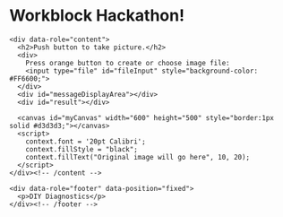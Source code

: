 <!DOCTYPE html>
<html lang="en">

<!-- The following code has been developed by students and/or researchers of the Freshman Research Initiative, DIY Diagnostics Stream at The University of Texas at Austin. This code is shared for demonstration purposes and should not be considered a product -- it is for entertainment purposes only. Any user of this code does so at their own risk. Members of the DIY Stream, FRI, and The University of Texas system are not liable for anything related to this code.

  THIS CODE SHOULD NOT BE USED TO DIAGNOSE ANY KIND OF MEDICAL CONDITION.

  Further Information:
  http://cns.utexas.edu/fri

  Research Educator:
  Timothy E. Riedel
  triedel@utexas.edu

  Authors in chronological order of contribution:
  Author 1: Timothy E. Riedel
  Author 2: Workblock 1
-->

<head>
  <meta charset="utf-8">
  <title>Photo Transform</title>
  <meta name="viewport" content="width=device-width, initial-scale=.7">
  <meta name="apple-mobile-web-app-capable" content="yes">
  <link rel="stylesheet" href="https://code.jquery.com/mobile/1.3.2/jquery.mobile-1.3.2.min.css" />
  <script src="https://code.jquery.com/jquery-1.9.1.min.js"></script>
  <script src="https://code.jquery.com/mobile/1.3.2/jquery.mobile-1.3.2.min.js"></script>

  <script>
    var docMod = document.lastModified; // gets last modified date and time of the index.html file
    console.log("This file last modified  " + docMod); // displays last modified date and time in the JavaScript browser console

    // Fix for iPhone photo squish bug
    function detectVerticalSquash(img) {
      var iw = img.naturalWidth, ih = img.naturalHeight;
      var canvas = document.createElement('canvas');
      canvas.width = 2;
      canvas.height = ih;
      var ctx = canvas.getContext('2d');
      ctx.drawImage(img, 0, 0);
      var data = ctx.getImageData(0, 0, 1, ih).data;
      var sy = 0, ey = ih, py = ih;
      while (py > sy) {
        var alpha = data[(py - 1) * 4 + 3];
        if (alpha === 0) {
          ey = py;
        } else {
          sy = py;
        }
        py = (ey + sy) >> 1;
      }
      var ratio = (py / ih);
      return (ratio === 0) ? 1 : ratio;
    }

    function drawImageIOSFix(ctx, img, sx, sy, sw, sh, dx, dy, dw, dh) {
      var vertSquashRatio = detectVerticalSquash(img);
      ctx.drawImage(img, sx, sy, sw, sh, dx, dy, dw, dh / vertSquashRatio);
    }

    function showResult(message) {
      const resultDiv = document.getElementById('result');
      resultDiv.textContent = message;
      resultDiv.style.fontSize = '24px';
      resultDiv.style.fontWeight = 'bold';
    }

    // window.onload necessary to keep JavaScripts from running before the app loads entirely
    window.onload = function () {
      canvas = document.getElementById('myCanvas');
      context = canvas.getContext("2d");

      var fileInput = document.getElementById('fileInput');
      var messageDisplayArea = document.getElementById('messageDisplayArea');
      var uploadedImage = null;

      function colorDistance(r1, g1, b1, r2, g2, b2) {
        return Math.sqrt((r1 - r2) ** 2 + (g1 - g2) ** 2 + (b1 - b2) ** 2);
      }

      function isPink(r, g, b) {
        return colorDistance(r, g, b, 255, 105, 180) < 100;
      }

      function isYellow(r, g, b) {
        return r > 200 && g > 180 && b < 120;
      }

      function analyzeClickColor(x, y) {
        var imgData = context.getImageData(x - 10, y - 10, 20, 20);
        var pixels = imgData.data;
        let pinkPixels = 0;
        let yellowPixels = 0;

        for (let i = 0; i < pixels.length; i += 4) {
          let r = pixels[i];
          let g = pixels[i + 1];
          let b = pixels[i + 2];
          if (isPink(r, g, b)) pinkPixels++;
          else if (isYellow(r, g, b)) yellowPixels++;
        }

        messageDisplayArea.innerHTML += `<br>Analyzed click region: ${pinkPixels} pink pixels, ${yellowPixels} yellow pixels.`;

        if (pinkPixels > yellowPixels && pinkPixels > 20) {
          showResult("Positive - Color Detected: Pink");
        } else if (yellowPixels > pinkPixels && yellowPixels > 20) {
          showResult("Negative - Color Detected: Yellow");
        } else {
          showResult("No significant color detected.");
        }
      }

      canvas.addEventListener("click", function (evt) {
        var rect = canvas.getBoundingClientRect();
        var x = evt.clientX - rect.left;
        var y = evt.clientY - rect.top;
        analyzeClickColor(x, y);
      });

      fileInput.addEventListener('change', function () {
        var file = fileInput.files[0];
        var imageType = /image.*/;

        if (file.type.match(imageType)) {
          var reader = new FileReader();
          reader.onload = function (e) {
            messageDisplayArea.innerHTML = "You picked an image! Click a tube to analyze its color.";
            var img = new Image();

            img.onload = function () {
              uploadedImage = img;
              drawImageIOSFix(context, img, 0, 0, img.naturalWidth, img.naturalHeight, 0, 0, canvas.width, canvas.height);
            };
            img.src = reader.result;
          };

          reader.readAsDataURL(file);
        } else {
          messageDisplayArea.innerHTML = "File not supported!";
        }
      });
    };
  </script>
</head>

<body>
  <div data-role="page">
    <div data-role="header">
      <h1>Workblock Hackathon!</h1>
    </div><!-- /header -->

    <div data-role="content">
      <h2>Push button to take picture.</h2>
      <div>
        Press orange button to create or choose image file:
        <input type="file" id="fileInput" style="background-color: #FF6600;">
      </div>
      <div id="messageDisplayArea"></div>
      <div id="result"></div>

      <canvas id="myCanvas" width="600" height="500" style="border:1px solid #d3d3d3;"></canvas>
      <script>
        context.font = '20pt Calibri';
        context.fillStyle = "black";
        context.fillText("Original image will go here", 10, 20);
      </script>
    </div><!-- /content -->

    <div data-role="footer" data-position="fixed">
      <p>DIY Diagnostics</p>
    </div><!-- /footer -->
  </div><!-- /page -->
</body>

</html>
